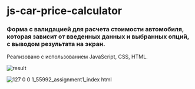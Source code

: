 # js-car-price-calculator

### Форма с валидацией для расчета стоимости автомобиля, которая зависит от введенных данных и выбранных опций, с выводом результата на экран.
Реализовано с использованием JavaScript, CSS, HTML.

![result](https://github.com/NewLina/js-car-price-calculator/assets/113934283/23f3bf02-ca40-499f-a61c-2a50d54b00a1)

![127 0 0 1_55992_assignment1_index html](https://github.com/NewLina/js-car-price-calculator/assets/113934283/6561239b-c275-4a99-8101-a7c494340f6e)


